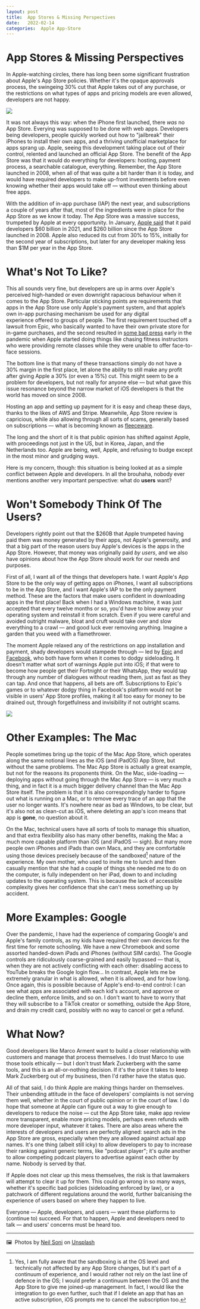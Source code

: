 ```yaml
---
layout: post
title:  App Stores & Missing Perspectives 
date:   2022-02-14 
categories:  Apple App-Store 
---
```


# App Stores & Missing Perspectives


In Apple-watching circles, there has long been some significant frustration about Apple's App Store policies. Whether it's the opaque approvals process, the swingeing 30% cut that Apple takes out of any purchase, or the restrictions on what types of apps and pricing models are even allowed, developers are not happy.

![](/images/image.10.png)

It was not always this way: when the iPhone first launched, there *was* no App Store. Everying was supposed to be done with web apps. Developers being developers, people quickly worked out how to "jailbreak" their iPhones to install their own apps, and a thriving unofficial marketplace for apps sprang up. Apple, seeing this development taking place out of their control, relented and launched an official App Store. The benefit of the App Store was that it would do everything for developers: hosting, payment process, a searchable catalogue, everything. Remember, the App Store launched in 2008, when all of that was quite a bit harder than it is today, and would have required developers to make up-front investments before even knowing whether their apps would take off — without even thinking about free apps.

With the addition of in-app purchase (IAP) the next year, and subscriptions a couple of years after that, most of the ingredients were in place for the App Store as we know it today. The App Store was a massive success, trumpeted by Apple at every opportunity. In January, [Apple said](https://www.apple.com/newsroom/2022/01/apple-services-enrich-peoples-lives-throughout-the-year/) that it paid developers $60 billion in 2021, and $260 billion since the App Store launched in 2008. Apple also reduced its cut from 30% to 15%, initially for the second year of subscriptions, but later for any developer making less than $1M per year in the App Store.

# What's Not To Like?

This all sounds very fine, but developers are up in arms over Apple's perceived high-handed or even downright rapacious behaviour when it comes to the App Store. Particular sticking points are requirements that apps in the App Store use only Apple's payment system, and that apple’s own in-app purchasing mechanism be used for any digital experience offered to groups of people. The first requirement touched off a lawsuit from Epic, who basically wanted to have their own private store for in-game purchases, and the second resulted in [some bad press](https://www.macrumors.com/2021/04/22/apple-extends-in-app-purchase-event-requirement/) early in the pandemic when Apple started doing things like chasing fitness instructors who were providing remote classes while they were unable to offer face-to-face sessions.

The bottom line is that many of these transactions simply do not have a 30% margin in the first place, let alone the ability to still make any profit after giving Apple a 30% (or even a 15%) cut. This might seem to be a problem for developers, but not really for anyone else — but what gave this issue resonance beyond the narrow market of iOS developers is that the world has moved on since 2008.

Hosting an app and setting up payment for it is easy and cheap these days, thanks to the likes of AWS and Stripe. Meanwhile, App Store review is capricious, while also allowing through all sorts of scams, generally based on subscriptions — what is becoming known as [fleeceware](https://www.wired.com/story/what-is-fleeceware-protect-yourself/).

The long and the short of it is that public opinion has shifted against Apple, with proceedings not just in the US, but in Korea, Japan, and the Netherlands too. Apple are being, well, Apple, and refusing to budge except in the most minor and grudging ways.

Here is my concern, though: this situation is being looked at as a simple conflict between Apple and developers. In all the brouhaha, nobody ever mentions another very important perspective: what do **users** want?

# Won't Somebody Think Of The Users?

Developers rightly point out that the $260B that Apple trumpeted having paid them was money generated by their apps, not Apple's generosity, and that a big part of the reason users buy Apple's devices is the apps in the App Store. However, that money was originally paid *by users*, and we also have opinions about how the App Store should work for our needs and purposes.

First of all, I want all of the things that developers hate. I want Apple's App Store to be the only way of getting apps on iPhones, I want all subscriptions to be in the App Store, and I want Apple's IAP to be the only payment method. These are the factors that make users confident in downloading apps in the first place! Back when I had a Windows machine, it was just accepted that every twelve months or so, you'd have to blow away your operating system and reinstall it from scratch. Even if you were careful and avoided outright malware, bloat and cruft would take over and slow everything to a crawl — and good luck ever removing anything. Imagine a garden that you weed with a flamethrower.

The moment Apple relaxed any of the restrictions on app installation and payment, shady developers would stampede through — led by [Epic](https://www.engadget.com/apple-epic-app-store-account-212948667.html) and [Facebook](https://appleinsider.com/articles/19/01/30/apple-has-revoked-facebooks-enterprise-developer-certificates-after-sideload-violations), who both have form when it comes to dodgy sideloading. It doesn't matter what sort of warnings Apple put into iOS; if that were to become how people get their Fortnight or their WhatsApp, they would tap through any number of dialogues without reading them, just as fast as they can tap. And once that happens, all bets are off. Subscriptions to Epic's games or to whatever dodgy thing in Facebook's platform would not be visible in users' App Store profiles, making it all too easy for money to be drained out, through forgetfulness and invisibility if not outright scams.

![](/images/image.11.png)

# Other Examples: The Mac

People sometimes bring up the topic of the Mac App Store, which operates along the same notional lines as the iOS (and iPadOS) App Store, but without the same problems. The Mac App Store is actually a great example, but not for the reasons its proponents think. On the Mac, side-loading — deploying apps without going through the Mac App Store — is very much a thing, and in fact it is a much bigger delivery channel than the Mac App Store itself. The problem is that it is also correspondingly harder to figure out what is running on a Mac, or to remove every trace of an app that the user no longer wants. It's nowhere near as bad as Windows, to be clear, but it's also not as clean-cut as iOS, where deleting an app's icon means that app is **gone**, no question about it.

On the Mac, technical users have all sorts of tools to manage this situation, and that extra flexibility also has many other benefits, making the Mac a much more capable platform than iOS (and iPadOS — sigh). But many more people own iPhones and iPads than own Macs, and they are comfortable using those devices precisely because of the sandboxed[^1] nature of the experience. My own mother, who used to invite me to lunch and then casually mention that she had a couple of things she needed me to do on the computer, is fully independent on her iPad, down to and including updates to the operating system. This is because the lack of accessible complexity gives her confidence that she can't mess something up by accident.

# More Examples: Google

Over the pandemic, I have had the experience of comparing Google's and Apple's family controls, as my kids have required their own devices for the first time for remote schooling. We have a new Chromebook and some assorted handed-down iPads and iPhones (without SIM cards). The Google controls are ridiculously coarse-grained and easily bypassed — that is, when they are not actively conflicting with each other: disabling access to YouTube breaks the Google login flow… In contrast, Apple lets me be extremely granular in what is allowed, when it is allowed, and for how long. Once again, this is possible because of Apple's end-to-end control: I can see what apps are associated with each kid's account, and approve or decline them, enforce limits, and so on. I don't want to have to worry that they will subscribe to a TikTok creator or something, outside the App Store, and drain my credit card, possibly with no way to cancel or get a refund.

# What Now?

Good developers like Marco Arment want to build a closer relationship with customers and manage that process themselves. I do trust Marco to use those tools ethically — but I don't trust Mark Zuckerberg with the same tools, and this is an all-or-nothing decision. If it's the price it takes to keep Mark Zuckerberg out of my business, then I'd rather have the status quo.

All of that said, I do think Apple are making things harder on themselves. Their unbending attitude in the face of developers' complaints is not serving them well, whether in the court of public opinion or in the court of law. I do hope that someone at Apple can figure out a way to give enough to developers to reduce the noise — cut the App Store take, make app review more transparent, enable more pricing models, perhaps even refunds with more developer input, whatever it takes. There are also areas where the interests of developers and users are perfectly aligned: search ads in the App Store are gross, especially when they are allowed against actual app names. It's one thing (albeit still icky) to allow developers to pay to increase their ranking against generic terms, like "podcast player"; it's quite another to allow competing podcast players to advertise against each other by name. Nobody is served by that.

If Apple does not clear up this mess themselves, the risk is that lawmakers will attempt to clear it up for them. This could go wrong in so many ways, whether it's specific bad policies (sideloading enforced by law), or a patchwork of different regulations around the world, further balcanising the experience of users based on where they happen to live.

Everyone — Apple, developers, and users — want these platforms to (continue to) succeed. For that to happen, Apple and developers need to talk — and users' concerns must be heard too.

***
🖼️  Photos by [Neil Soni](https://unsplash.com/@neilsoniphotography) on [Unsplash](https://www.unsplash.com)

[^1]: Yes, I am fully aware that the sandboxing is at the OS level and technically not affected by any App Store changes, but it's part of a continuum of experience, and I would rather not rely on the last line of defence in the OS; I would prefer a continuum between the OS and the App Store to give me joined-up management. In fact, I would like the integration to go even further, such that if I delete an app that has an active subscription, iOS prompts me to cancel the subscription too.


